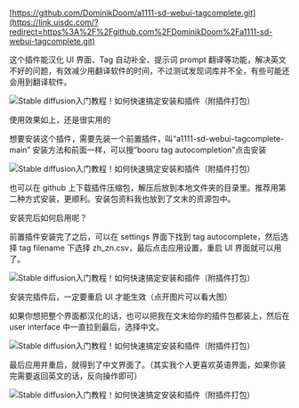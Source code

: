 
[https://github.com/DominikDoom/a1111-sd-webui-tagcomplete.git](https://link.uisdc.com/?redirect=https%3A%2F%2Fgithub.com%2FDominikDoom%2Fa1111-sd-webui-tagcomplete.git)

这个插件能汉化 UI 界面、Tag 自动补全、提示词 prompt 翻译等功能，解决英文不好的问题，有效减少用翻译软件的时间，不过测试发现词库并不全，有些可能还会用到翻译软件。

![Stable diffusion入门教程！如何快速搞定安装和插件（附插件打包）](https://image.uisdc.com/wp-content/uploads/2023/05/uisdc-cy-20230505-10.jpg)

使用效果如上，还是很实用的

想要安装这个插件，需要先装一个前置插件，叫“a1111-sd-webui-tagcomplete-main” 安装方法和前面一样，可以搜“booru tag autocompletion”点击安装

![Stable diffusion入门教程！如何快速搞定安装和插件（附插件打包）](https://image.uisdc.com/wp-content/uploads/2023/05/uisdc-cy-20230505-11.jpg)

也可以在 github 上下载插件压缩包，解压后放到本地文件夹的目录里。推荐用第二种方式安装，更顺利。安装包资料我也放到了文末的资源包中。

安装完后如何启用呢？

前置插件安装完了之后，可以在 settings 界面下找到 tag autocomplete，然后选择 tag filename 下选择 zh_zn.csv，最后点击应用设置，重启 UI 界面就可以用了。

![Stable diffusion入门教程！如何快速搞定安装和插件（附插件打包）](https://image.uisdc.com/wp-content/uploads/2023/05/uisdc-cy-20230505-12.jpg)

安装完插件后，一定要重启 UI 才能生效（点开图片可以看大图）

如果你想把整个界面都汉化的话，也可以把我在文末给你的插件包都装上，然后在 user interface 中一直拉到最后，选择中文。

![Stable diffusion入门教程！如何快速搞定安装和插件（附插件打包）](https://image.uisdc.com/wp-content/uploads/2023/05/uisdc-cy-20230505-13.jpg)

最后应用并重启，就得到了中文界面了。（其实我个人更喜欢英语界面，如果你装完需要返回英文的话，反向操作即可）

![Stable diffusion入门教程！如何快速搞定安装和插件（附插件打包）](https://image.uisdc.com/wp-content/uploads/2023/05/uisdc-cy-20230505-14.jpg)